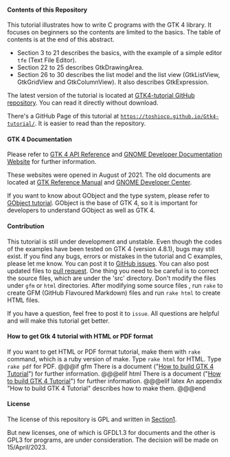 #### Contents of this Repository

This tutorial illustrates how to write C programs with the GTK 4 library.
It focuses on beginners so the contents are limited to the basics.
The table of contents is at the end of this abstract.

- Section 3 to 21 describes the basics, with the example of a simple editor `tfe` (Text File Editor).
- Section 22 to 25 describes GtkDrawingArea.
- Section 26 to 30 describes the list model and the list view (GtkListView, GtkGridView and GtkColumnView).
It also describes GtkExpression.

The latest version of the tutorial is located at [GTK4-tutorial GitHub repository](https://github.com/ToshioCP/Gtk4-tutorial).
You can read it directly without download.

There's a GitHub Page of this tutorial at [`https://toshiocp.github.io/Gtk4-tutorial/`](https://toshiocp.github.io/Gtk4-tutorial/).
It is easier to read than the repository.

#### GTK 4 Documentation

Please refer to [GTK 4 API Reference](https://docs.gtk.org/gtk4/index.html)
and [GNOME Developer Documentation Website](https://developer.gnome.org/) for further information.

These websites were opened in August of 2021.
The old documents are located at [GTK Reference Manual](https://developer-old.gnome.org/gtk4/stable/) and [GNOME Developer Center](https://developer-old.gnome.org/).

If you want to know about GObject and the type system, please refer to [GObject tutorial](https://github.com/ToshioCP/Gobject-tutorial).
GObject is the base of GTK 4, so it is important for developers to understand GObject as well as GTK 4.

#### Contribution

This tutorial is still under development and unstable.
Even though the codes of the examples have been tested on GTK 4 (version 4.8.1), bugs may still exist.
If you find any bugs, errors or mistakes in the tutorial and C examples, please let me know.
You can post it to [GitHub issues](https://github.com/ToshioCP/Gtk4-tutorial/issues).
You can also post updated files to [pull request](https://github.com/ToshioCP/Gtk4-tutorial/pulls).
One thing you need to be careful is to correct the source files, which are under the 'src' directory.
Don't modify the files under `gfm` or `html` directories.
After modifying some source files , run `rake` to create GFM (GitHub Flavoured Markdown) files and run `rake html` to create HTML files.

If you have a question, feel free to post it to `issue`.
All questions are helpful and will make this tutorial get better.

#### How to get Gtk 4 tutorial with HTML or PDF format

If you want to get HTML or PDF format tutorial, make them with `rake` command, which is a ruby version of make.
Type `rake html` for HTML.
Type `rake pdf` for PDF.
@@@if gfm
There is a document \("[How to build GTK 4 Tutorial](Readme_for_developers.src.md)"\) for further information.
@@@elif html
There is a document \("[How to build GTK 4 Tutorial](Readme_for_developers.src.md)"\) for further information.
@@@elif latex
An appendix "How to build GTK 4 Tutorial" describes how to make them.
@@@end

#### License

The license of this repository is GPL and written in [Section1](sec1.src.md).

But new licenses, one of which is GFDL1.3 for documents and the other is GPL3 for programs, are under consideration.
The decision will be made on 15/April/2023.

